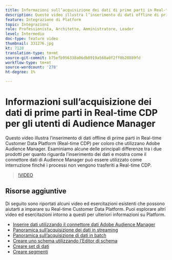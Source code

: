 ```yaml
---
title: Informazioni sull’acquisizione dei dati di prime parti in Real-time CDP per gli utenti di Audience Manager
description: Questo video illustra l’inserimento di dati offline di prime parti in Real-time Customer Data Platform (Real-time CDP) per coloro che utilizzano Adobe Audience Manager. Esaminiamo alcune delle principali differenze tra i due prodotti per quanto riguarda l’inserimento dei dati e mostra come il connettore dati di Audience Manager può essere utilizzato come interruzione finché i processi non vengono trasferiti a Real-time CDP.
feature: Integrazione di Platform
topic: Integrazioni
role: Professionista, Architetto, Amministratore, Leader
level: Intermedio
doc-type: feature video
thumbnail: 331276.jpg
kt: 7128
translation-type: tm+mt
source-git-commit: b75efb956338a06db8919a568a0f2ff0b28889fd
workflow-type: tm+mt
source-wordcount: '278'
ht-degree: 1%

---
```



# Informazioni sull’acquisizione dei dati di prime parti in Real-time CDP per gli utenti di Audience Manager

Questo video illustra l’inserimento di dati offline di prime parti in Real-time Customer Data Platform (Real-time CDP) per coloro che utilizzano Adobe Audience Manager. Esaminiamo alcune delle principali differenze tra i due prodotti per quanto riguarda l’inserimento dei dati e mostra come il connettore dati di Audience Manager può essere utilizzato come interruzione finché i processi non vengono trasferiti a Real-time CDP.


>[!VIDEO](https://video.tv.adobe.com/v/331276/?quality=12&learn=on)

## Risorse aggiuntive

Di seguito sono riportati alcuni video ed esercitazioni esistenti che possono aiutarti a imparare su Real-time Customer Data Platform. Puoi esplorare altri video ed esercitazioni intorno a questi per ulteriori informazioni su Platform.

* [Inserire dati utilizzando il connettore dati Adobe Audience Manager](https://experienceleague.adobe.com/docs/platform-learn/tutorials/sources/ingest-data-from-aam.html?lang=en#sources)
* [Panoramica sull’acquisizione dei dati in streaming](https://experienceleague.adobe.com/docs/platform-learn/tutorials/data-ingestion/understanding-streaming-ingestion.html?lang=en#data-ingestion)
* [Panoramica sull’acquisizione di dati in batch](https://experienceleague.adobe.com/docs/platform-learn/tutorials/data-ingestion/batch-ingestion-overview.html?lang=en#data-ingestion)
* [Creare uno schema utilizzando l’Editor di schema](https://experienceleague.adobe.com/docs/experience-platform/xdm/tutorials/create-schema-ui.html?lang=en#getting-started)
* [Creare set di dati](https://experienceleague.adobe.com/docs/platform-learn/getting-started-for-data-architects-and-data-engineers/create-datasets.html?lang=en#permissions-required)
* [Creare segmenti](https://experienceleague.adobe.com/docs/platform-learn/tutorials/segments/create-segments.html?lang=en#segments)
